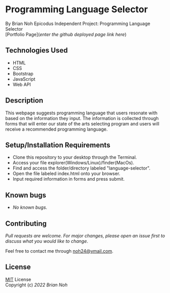 <!-- Application name
Names of Contributors
Brief description of the project
Technologies used
Longer description of the project as needed
Complete setup/installation instructions
Known bugs
License information with a copyright and date -->

# Programming Language Selector
By Brian Noh
Epicodus Independent Project: Programming Language Selector  
[Portfolio Page](_enter the github deployed page link here_)

## Technologies Used  
* HTML
* CSS
* Bootstrap
* JavaScript
* Web API

## Description
This webpage suggests programming language that users resonate with based on the information they input. The information is collected through forms that will enter our state of the arts selecting program and users will receive a recommended programming language.

## Setup/Installation Requirements
* Clone this repository to your desktop through the Terminal.
* Access your file explorer(Windows/Linux)/finder(MacOs).
* Find and access the folder/directory labeled "language-selector".
* Open the file labeled index.html onto your browser.
* Input required information in forms and press submit.

## Known bugs
* _No known bugs_.

## Contributing
_Pull requests are welcome. For major changes, please open an issue first to discuss what you would like to change_.  
  
Feel free to contact me through <noh24@ymail.com>.

## License
[MIT](./license.txt) License  
Copyright (c) _2022 Brian Noh_